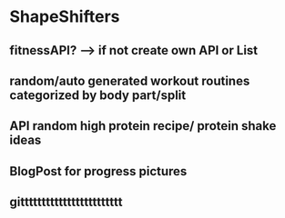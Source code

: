 # ShapeShifters

## fitnessAPI? --> if not create own API or List

## random/auto generated workout routines categorized by body part/split

## API random high protein recipe/ protein shake ideas

## BlogPost for progress pictures

## gitttttttttttttttttttttttt
